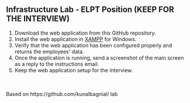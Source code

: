 ## Infrastructure Lab - ELPT Position (KEEP FOR THE INTERVIEW)

1. Download the web application from this GitHub repository.
2. Install the web application in [XAMPP](https://www.apachefriends.org/) for Windows.
3. Verify that the web application has been configured properly and returns the employees' data.
4. Once the application is running, send a screenshot of the main screen as a reply to the instructions email.
5. Keep the web application setup for the interview.
   
<br>
<br>
Based on https://github.com/kunalbagnial/ lab